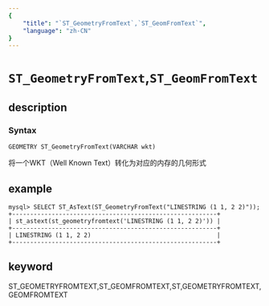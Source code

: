 ```yaml
---
{
    "title": "`ST_GeometryFromText`,`ST_GeomFromText`",
    "language": "zh-CN"
}
---
```


<!-- 
Licensed to the Apache Software Foundation (ASF) under one
or more contributor license agreements.  See the NOTICE file
distributed with this work for additional information
regarding copyright ownership.  The ASF licenses this file
to you under the Apache License, Version 2.0 (the
"License"); you may not use this file except in compliance
with the License.  You may obtain a copy of the License at

  http://www.apache.org/licenses/LICENSE-2.0

Unless required by applicable law or agreed to in writing,
software distributed under the License is distributed on an
"AS IS" BASIS, WITHOUT WARRANTIES OR CONDITIONS OF ANY
KIND, either express or implied.  See the License for the
specific language governing permissions and limitations
under the License.
-->

# `ST_GeometryFromText`,`ST_GeomFromText`

## description

### Syntax

`GEOMETRY ST_GeometryFromText(VARCHAR wkt)`

将一个WKT（Well Known Text）转化为对应的内存的几何形式

## example

```
mysql> SELECT ST_AsText(ST_GeometryFromText("LINESTRING (1 1, 2 2)"));
+---------------------------------------------------------+
| st_astext(st_geometryfromtext('LINESTRING (1 1, 2 2)')) |
+---------------------------------------------------------+
| LINESTRING (1 1, 2 2)                                   |
+---------------------------------------------------------+
```

## keyword

ST_GEOMETRYFROMTEXT,ST_GEOMFROMTEXT,ST,GEOMETRYFROMTEXT,GEOMFROMTEXT
